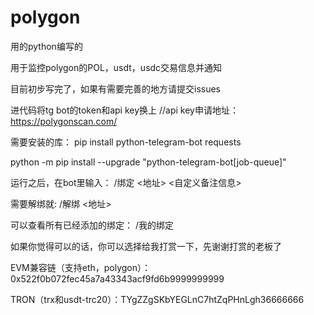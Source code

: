 # polygon

用的python编写的

用于监控polygon的POL，usdt，usdc交易信息并通知

目前初步写完了，如果有需要完善的地方请提交issues

进代码将tg bot的token和api key换上  //api key申请地址：https://polygonscan.com/

需要安装的库：
pip install python-telegram-bot requests

python -m pip install --upgrade "python-telegram-bot[job-queue]"

运行之后，在bot里输入： /绑定 <地址> <自定义备注信息>  

需要解绑就: /解绑 <地址>

可以查看所有已经添加的绑定： /我的绑定




如果你觉得可以的话，你可以选择给我打赏一下，先谢谢打赏的老板了

EVM兼容链（支持eth，polygon）： 0x522f0b072fec45a7a43343acf9fd6b9999999999

TRON（trx和usdt-trc20）：TYgZZgSKbYEGLnC7htZqPHnLgh36666666
